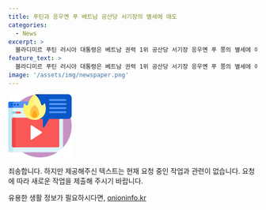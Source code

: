 ```yaml
---
title: 푸틴과 응우옌 푸 베트남 공산당 서기장의 별세에 애도
categories:
  - News
excerpt: >
  블라디미르 푸틴 러시아 대통령은 베트남 권력 1위 공산당 서기장 응우옌 푸 쫑의 별세에 애도를 표했다. 푸틴 대통령은 쫑 서기장의 조국에 헌신한 삶과 러시아와 베트남의 전략적 파트너십 발전에 기여한 진정한 친구로 기억될 것이라고 밝혔다. 지난달 회담 후 푸 쫑을 러시아로 초청했던 사실도 알려졌다. 공산당은 쫑 서기장의 고령과 중병으로 별세했다고 발표했다.
feature_text: >
  블라디미르 푸틴 러시아 대통령은 베트남 권력 1위 공산당 서기장 응우옌 푸 쫑의 별세에 애도를 표했다. 푸틴 대통령은 쫑 서기장의 조국에 헌신한 삶과 러시아와 베트남의 전략적 파트너십 발전에 기여한 진정한 친구로 기억될 것이라고 밝혔다. 지난달 회담 후 푸 쫑을 러시아로 초청했던 사실도 알려졌다. 공산당은 쫑 서기장의 고령과 중병으로 별세했다고 발표했다.
image: '/assets/img/newspaper.png'
---
```


<p><img src="/assets/img/news.png" alt="rentncar 속보" /></p>

<p>죄송합니다. 하지만 제공해주신 텍스트는 현재 요청 중인 작업과 관련이 없습니다. 요청에 따라 새로운 작업을 제출해 주시기 바랍니다. </p>
유용한 생활 정보가 필요하시다면, <a href="https://onioninfo.kr" rel="dofollow">onioninfo.kr</a>


